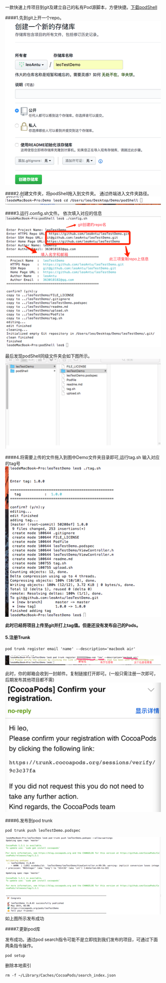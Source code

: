 

一款快速上传项目到git及建立自己的私有Pod源脚本，方便快捷。[下载podShell](https://github.com/leoAntu/podShell)

####1.先到git上开一个repo。
    ![](https://github.com/leoAntu/leoImagesStorage/blob/master/leoImagesStorage/B60AC312-71C3-4C7B-A7BD-668D4351C0E0.png?raw=true)
    
    
    
    
####2.创建文件夹，将podShell拖入到文件夹。
 通过终端进入文件夹路径。
 ![](https://github.com/leoAntu/leoImagesStorage/blob/master/leoImagesStorage/1BB6C498-C4DE-40DF-B8F5-E92BBC5D56D1.png?raw=true)
 
####3.运行.config.sh文件。
 依次填入对应的信息
 ![](https://github.com/leoAntu/leoImagesStorage/blob/master/leoImagesStorage/66233E78-521E-464C-A275-4F6AF20BCB29.png?raw=true)
 
最后发现podShell同级文件夹会如下图所示。
![](https://github.com/leoAntu/leoImagesStorage/blob/master/leoImagesStorage/98E63650-F698-41B5-BC75-A0B02E3D34D2.png?raw=true)

####4.将需要上传的文件拖入到图中Demo文件夹目录即可,运行tag.sh
    输入对应的tag号
    ![](https://github.com/leoAntu/leoImagesStorage/blob/master/leoImagesStorage/C4ACFA9F-0398-4B66-98FC-7E02D672FA80.png?raw=true)
    
**此时已经将项目上传至git并打上tag值。但是还没有发布自己的Pods。**

#### 5.注册Trunk

```
pod trunk register email 'name' --description='macbook air'
```
![](https://github.com/leoAntu/leoImagesStorage/blob/master/leoImagesStorage/87A7C773-625D-4228-8253-E7462704AB6C.png?raw=true)

此时，你的邮箱会收到一封邮件。复制链接打开即可。(一般只需注册一次即可，后期发布其他项目都不需)
![](https://github.com/leoAntu/leoImagesStorage/blob/master/leoImagesStorage/F0DA55C8-274A-4A3E-A34C-08E884C9484D.png?raw=true)

####6.发布到pod trunk

```
pod trunk push leoTestDemo.podspec
```

![](https://github.com/leoAntu/leoImagesStorage/blob/master/leoImagesStorage/D93F3646-04DE-49D8-91F7-94C9C53E4480.png?raw=true)
如上图所示发布成功

####7.更新pod库

发布成功。通过pod search指令可能不是立即找到我们发布的项目，可通过下面两条指令操作。

```
pod setup
```

删除本地索引

```
rm -f ~/Library/Caches/CocoaPods/search_index.json
```

